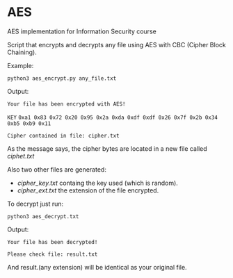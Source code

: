 # AES
AES implementation for Information Security course


Script that encrypts and decrypts any file using AES with CBC (Cipher Block Chaining).

Example:

`python3 aes_encrypt.py any_file.txt`

Output:

`Your file has been encrypted with AES!`

`KEY`
`0xa1 0x83 0x72 0x20 0x95 0x2a 0xda 0xdf 0xdf 0x26 0x7f 0x2b 0x34 0xb5 0xb9 0x11`

`Cipher contained in file: cipher.txt`

As the message says, the cipher bytes are located in a new file called _ciphet.txt_

Also two other files are generated:
- _cipher_key.txt_ containg the key used (which is random).
- _cipher_ext.txt_ the extension of the file encrypted.

To decrypt just run:

`python3 aes_decrypt.txt`

Output:

`Your file has been decrypted!`

`Please check file: result.txt`

And result.(any extension) will be identical as your original file.

